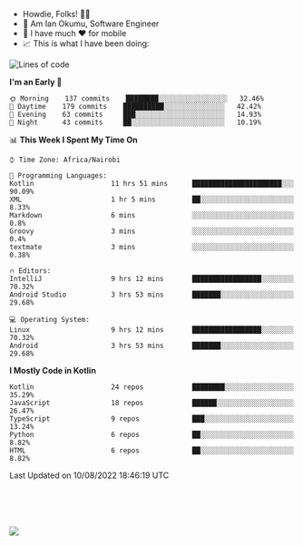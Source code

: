 
* Howdie, Folks! 👋🤓
* 🤪 Am Ian Okumu, Software Engineer
* 📱 I have much ❤️ for mobile
* 📈 This is what I have been doing:
  
<!-- <a href="https://otsembo.github.io/OtsemboPortfolio/" style="margin-right:.5%; margin-top=.5%;">
  <img align="center" src="https://github-readme-stats.vercel.app/api/top-langs/?username=otsembo&layout=compact" />
</a> -->

<!--START_SECTION:waka-->
![Lines of code](https://img.shields.io/badge/From%20Hello%20World%20I%27ve%20Written-695%20Thousand%20lines%20of%20code-blue)

**I'm an Early 🐤** 

```text
🌞 Morning    137 commits    ████████░░░░░░░░░░░░░░░░░   32.46% 
🌆 Daytime    179 commits    ██████████░░░░░░░░░░░░░░░   42.42% 
🌃 Evening    63 commits     ███░░░░░░░░░░░░░░░░░░░░░░   14.93% 
🌙 Night      43 commits     ██░░░░░░░░░░░░░░░░░░░░░░░   10.19%

```


📊 **This Week I Spent My Time On** 

```text
⌚︎ Time Zone: Africa/Nairobi

💬 Programming Languages: 
Kotlin                   11 hrs 51 mins      ██████████████████████░░░   90.09% 
XML                      1 hr 5 mins         ██░░░░░░░░░░░░░░░░░░░░░░░   8.33% 
Markdown                 6 mins              ░░░░░░░░░░░░░░░░░░░░░░░░░   0.8% 
Groovy                   3 mins              ░░░░░░░░░░░░░░░░░░░░░░░░░   0.4% 
textmate                 3 mins              ░░░░░░░░░░░░░░░░░░░░░░░░░   0.38%

🔥 Editors: 
IntelliJ                 9 hrs 12 mins       █████████████████░░░░░░░░   70.32% 
Android Studio           3 hrs 53 mins       ███████░░░░░░░░░░░░░░░░░░   29.68%

💻 Operating System: 
Linux                    9 hrs 12 mins       █████████████████░░░░░░░░   70.32% 
Android                  3 hrs 53 mins       ███████░░░░░░░░░░░░░░░░░░   29.68%

```

**I Mostly Code in Kotlin** 

```text
Kotlin                   24 repos            ████████░░░░░░░░░░░░░░░░░   35.29% 
JavaScript               18 repos            ██████░░░░░░░░░░░░░░░░░░░   26.47% 
TypeScript               9 repos             ███░░░░░░░░░░░░░░░░░░░░░░   13.24% 
Python                   6 repos             ██░░░░░░░░░░░░░░░░░░░░░░░   8.82% 
HTML                     6 repos             ██░░░░░░░░░░░░░░░░░░░░░░░   8.82%

```



 Last Updated on 10/08/2022 18:46:19 UTC
<!--END_SECTION:waka-->

<br />
<br />
<br />
<br />
<a href="https://otsembo.com" style="margin-right:.5%; margin-top=.5%;">
  <img align="center" src="https://github-readme-stats.vercel.app/api?username=otsembo&&show_icons=true&theme=radical" />
</a>
<br />
  
  </div>
<!---
otsembo/otsembo is a ✨ special ✨ repository because its `README.md` (this file) appears on your GitHub profile.
You can click the Preview link to take a look at your changes.
--->
